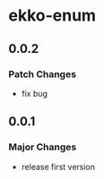 # ekko-enum

## 0.0.2

### Patch Changes

- fix bug

## 0.0.1

### Major Changes

- release first version
